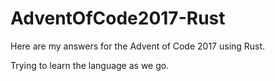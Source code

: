 # AdventOfCode2017-Rust

Here are my answers for the Advent of Code 2017 using Rust.

Trying to learn the language as we go.
